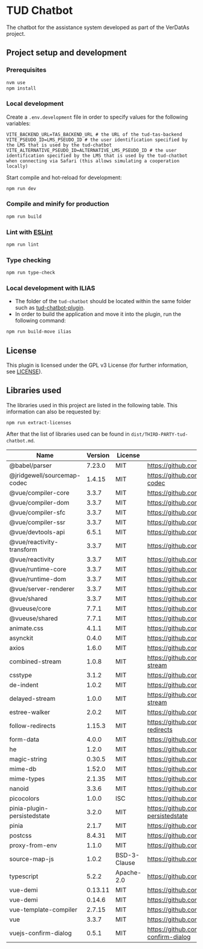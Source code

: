 # TUD Chatbot

The chatbot for the assistance system developed as part of the VerDatAs project.

## Project setup and development

### Prerequisites

```sh
nvm use
npm install
```

### Local development

Create a `.env.development` file in order to specify values for the following variables:

```
VITE_BACKEND_URL=TAS_BACKEND_URL # the URL of the tud-tas-backend
VITE_PSEUDO_ID=LMS_PSEUDO_ID # the user identification specified by the LMS that is used by the tud-chatbot
VITE_ALTERNATIVE_PSEUDO_ID=ALTERNATIVE_LMS_PSEUDO_ID # the user identification specified by the LMS that is used by the tud-chatbot when connecting via Safari (this allows simulating a cooperation locally)
```

Start compile and hot-reload for development:

```sh
npm run dev
```

### Compile and minify for production

```sh
npm run build
```

### Lint with [ESLint](https://eslint.org/)

```sh
npm run lint
```

### Type checking

```sh
npm run type-check
```

### Local development with ILIAS

* The folder of the `tud-chatbot` should be located within the same folder such as [tud-chatbot-plugin](https://github.com/VerDatAs/tud-chatbot-plugin).
* In order to build the application and move it into the plugin, run the following command:

```sh
npm run build-move ilias
```

## License

This plugin is licensed under the GPL v3 License (for further information, see [LICENSE](LICENSE)).

## Libraries used

The libraries used in this project are listed in the following table. This information can also be requested by:

```
npm run extract-licenses
```

After that the list of libraries used can be found in `dist/THIRD-PARTY-tud-chatbot.md`.

|    Name    |   Version  |   License  |     URL    |
| ---------- | ---------- | ---------- | ---------- |
| @babel/parser | 7.23.0 | MIT | https://github.com/babel/babel |
| @jridgewell/sourcemap-codec | 1.4.15 | MIT | https://github.com/jridgewell/sourcemap-codec |
| @vue/compiler-core | 3.3.7 | MIT | https://github.com/vuejs/core |
| @vue/compiler-dom | 3.3.7 | MIT | https://github.com/vuejs/core |
| @vue/compiler-sfc | 3.3.7 | MIT | https://github.com/vuejs/core |
| @vue/compiler-ssr | 3.3.7 | MIT | https://github.com/vuejs/core |
| @vue/devtools-api | 6.5.1 | MIT | https://github.com/vuejs/vue-devtools |
| @vue/reactivity-transform | 3.3.7 | MIT | https://github.com/vuejs/core |
| @vue/reactivity | 3.3.7 | MIT | https://github.com/vuejs/core |
| @vue/runtime-core | 3.3.7 | MIT | https://github.com/vuejs/core |
| @vue/runtime-dom | 3.3.7 | MIT | https://github.com/vuejs/core |
| @vue/server-renderer | 3.3.7 | MIT | https://github.com/vuejs/core |
| @vue/shared | 3.3.7 | MIT | https://github.com/vuejs/core |
| @vueuse/core | 7.7.1 | MIT | https://github.com/vueuse/vueuse |
| @vueuse/shared | 7.7.1 | MIT | https://github.com/vueuse/vueuse |
| animate.css | 4.1.1 | MIT | https://github.com/animate-css/animate.css |
| asynckit | 0.4.0 | MIT | https://github.com/alexindigo/asynckit |
| axios | 1.6.0 | MIT | https://github.com/axios/axios |
| combined-stream | 1.0.8 | MIT | https://github.com/felixge/node-combined-stream |
| csstype | 3.1.2 | MIT | https://github.com/frenic/csstype |
| de-indent | 1.0.2 | MIT | https://github.com/yyx990803/de-indent |
| delayed-stream | 1.0.0 | MIT | https://github.com/felixge/node-delayed-stream |
| estree-walker | 2.0.2 | MIT | https://github.com/Rich-Harris/estree-walker |
| follow-redirects | 1.15.3 | MIT | https://github.com/follow-redirects/follow-redirects |
| form-data | 4.0.0 | MIT | https://github.com/form-data/form-data |
| he | 1.2.0 | MIT | https://github.com/mathiasbynens/he |
| magic-string | 0.30.5 | MIT | https://github.com/rich-harris/magic-string |
| mime-db | 1.52.0 | MIT | https://github.com/jshttp/mime-db |
| mime-types | 2.1.35 | MIT | https://github.com/jshttp/mime-types |
| nanoid | 3.3.6 | MIT | https://github.com/ai/nanoid |
| picocolors | 1.0.0 | ISC | https://github.com/alexeyraspopov/picocolors |
| pinia-plugin-persistedstate | 3.2.0 | MIT | https://github.com/prazdevs/pinia-plugin-persistedstate |
| pinia | 2.1.7 | MIT | https://github.com/vuejs/pinia |
| postcss | 8.4.31 | MIT | https://github.com/postcss/postcss |
| proxy-from-env | 1.1.0 | MIT | https://github.com/Rob--W/proxy-from-env |
| source-map-js | 1.0.2 | BSD-3-Clause | https://github.com/7rulnik/source-map-js |
| typescript | 5.2.2 | Apache-2.0 | https://github.com/Microsoft/TypeScript |
| vue-demi | 0.13.11 | MIT | https://github.com/antfu/vue-demi |
| vue-demi | 0.14.6 | MIT | https://github.com/antfu/vue-demi |
| vue-template-compiler | 2.7.15 | MIT | https://github.com/vuejs/vue |
| vue | 3.3.7 | MIT | https://github.com/vuejs/core |
| vuejs-confirm-dialog | 0.5.1 | MIT | https://github.com/harmyderoman/vuejs-confirm-dialog |
